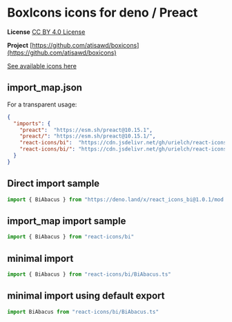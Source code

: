 # BoxIcons icons for deno / Preact

**License** [CC BY 4.0 License](https://github.com/atisawd/boxicons/blob/master/LICENSE)

**Project** [https://github.com/atisawd/boxicons](https://github.com/atisawd/boxicons)

[See available icons here](https://react-icons.github.io/react-icons/icons?name=bi)

## import_map.json

For a transparent usage:

```json
{
  "imports": {
    "preact":  "https://esm.sh/preact@10.15.1",
    "preact/": "https://esm.sh/preact@10.15.1/",
    "react-icons/bi":  "https://cdn.jsdelivr.net/gh/urielch/react-icons-bi@1.0.1/mod.ts",
    "react-icons/bi/": "https://cdn.jsdelivr.net/gh/urielch/react-icons-bi/ico/",
  }
}
```

## Direct import sample

```ts
import { BiAbacus } from "https://deno.land/x/react_icons_bi@1.0.1/mod.ts"
```

## import_map import sample

```ts
import { BiAbacus } from "react-icons/bi"
```

## minimal import

```ts
import { BiAbacus } from "react-icons/bi/BiAbacus.ts"
```

## minimal import using default export

```ts
import BiAbacus from "react-icons/bi/BiAbacus.ts"
```


